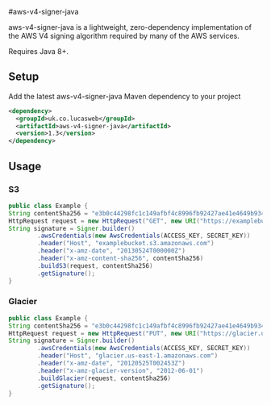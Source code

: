 #aws-v4-signer-java

aws-v4-signer-java is a lightweight, zero-dependency implementation of the AWS V4 signing algorithm required by many of the AWS services. 

Requires Java 8+.

## Setup

Add the latest aws-v4-signer-java Maven dependency to your project

```xml
<dependency>
  <groupId>uk.co.lucasweb</groupId>
  <artifactId>aws-v4-signer-java</artifactId>
  <version>1.3</version>
</dependency>
```

## Usage

### S3

```java
public class Example {
String contentSha256 = "e3b0c44298fc1c149afbf4c8996fb92427ae41e4649b934ca495991b7852b855";
HttpRequest request = new HttpRequest("GET", new URI("https://examplebucket.s3.amazonaws.com?max-keys=2&prefix=J"));
String signature = Signer.builder()
        .awsCredentials(new AwsCredentials(ACCESS_KEY, SECRET_KEY))
        .header("Host", "examplebucket.s3.amazonaws.com")
        .header("x-amz-date", "20130524T000000Z")
        .header("x-amz-content-sha256", contentSha256)
        .buildS3(request, contentSha256)
        .getSignature();
}
```

### Glacier

```java
public class Example {
String contentSha256 = "e3b0c44298fc1c149afbf4c8996fb92427ae41e4649b934ca495991b7852b855";
HttpRequest request = new HttpRequest("PUT", new URI("https://glacier.us-east-1.amazonaws.com/-/vaults/examplevault"));
String signature = Signer.builder()
        .awsCredentials(new AwsCredentials(ACCESS_KEY, SECRET_KEY))
        .header("Host", "glacier.us-east-1.amazonaws.com")
        .header("x-amz-date", "20120525T002453Z")
        .header("x-amz-glacier-version", "2012-06-01")
        .buildGlacier(request, contentSha256)
        .getSignature();
}
```